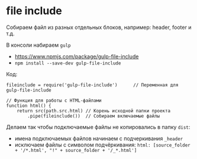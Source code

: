 # file include
Собираем файл из разных отдельных блоков, например: header, footer и т.д.

В консоли набираем `gulp`

- https://www.npmjs.com/package/gulp-file-include
- `npm install --save-dev gulp-file-include`

Код:

    fileinclude = require('gulp-file-include')      // Переменная для gulp-file-include

    // Функция для работы с HTML-файлами
    function html() {
        return src(path.src.html) // Корень исходной папки проекта
            .pipe(fileinclude())  // Собираем включаемые файлы

Делаем так чтобы подключаемые файлы не копировались в папку `dist`:
- имена подключаемых файлов начинаем с подчеркивания `_header`
- исключаем файлы с символом подчёркивания: `html: [source_folder + '/*.html', "!" + source_folder + '/_*.html']`
